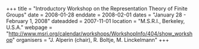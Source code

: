 +++
title = "Introductory Workshop on the Representation Theory of Finite Groups"
date = 2008-01-28
enddate = 2008-02-01
dates = "January 28 - February 1, 2008"
dateadded = 2007-11-01
location = "M.S.R.I., Berkeley, U.S.A."
webpage = "http://www.msri.org/calendar/workshops/WorkshopInfo/404/show_workshop"
organisers = "J. Alperin (chair), R. Boltje, M. Linckelmann"
+++
